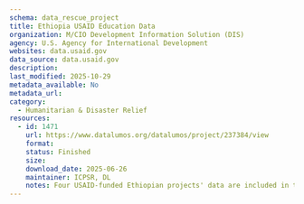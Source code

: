 ```yaml
---
schema: data_rescue_project 
title: Ethiopia USAID Education Data
organization: M/CIO Development Information Solution (DIS)
agency: U.S. Agency for International Development
websites: data.usaid.gov
data_source: data.usaid.gov
description: 
last_modified: 2025-10-29
metadata_available: No
metadata_url: 
category:
  - Humanitarian & Disaster Relief 
resources:
  - id: 1471
    url: https://www.datalumos.org/datalumos/project/237384/view
    format: 
    status: Finished
    size: 
    download_date: 2025-06-26
    maintainer: ICPSR, DL
    notes: Four USAID-funded Ethiopian projects' data are included in this folder covering the period from 2009 to 2018. The projects are 1) Improving Quality of Primary Education Program (IQPEP), 2) Reading for Ethiopia's Achievement Developed (READ), 3)Transforming Education for Adults and Children in the Hinterlands (TEACH) II and 4) USAID Reading for Ethiopia's Achievement Developed (READ M&E). Across the projects, the folder contains the following files and numbers of each codebooks (32), consent (3), data files (25), instruments (13), reports (17).
---
```

